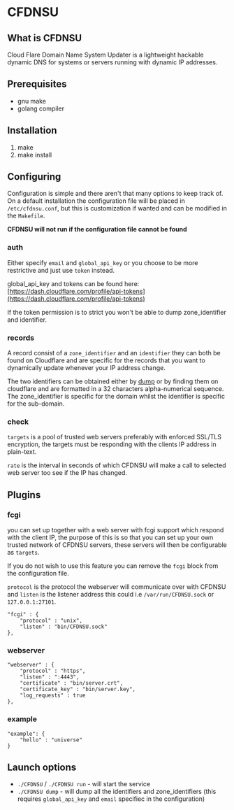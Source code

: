 # CFDNSU
## What is CFDNSU
Cloud Flare Domain Name System Updater is a lightweight hackable dynamic DNS for systems or servers running with dynamic IP addresses.


## Prerequisites
 - gnu make
 - golang compiler

## Installation

 1. make
 2. make install

## Configuring
Configuration is simple and there aren't that many options to keep track of. On a default installation the configuration file will be placed in `/etc/cfdnsu.conf`, but this is customization if wanted and can be modified in the `Makefile`.

**CFDNSU will not run if the configuration file cannot be found**

### auth
Either specify `email` and `global_api_key` or you choose to be more restrictive and just use `token` instead.

global_api_key and tokens can be found here: [https://dash.cloudflare.com/profile/api-tokens](https://dash.cloudflare.com/profile/api-tokens)

If the token permission is to strict you won't be able to dump zone_identifier and identifier.

### records
A record consist of a `zone_identifier` and an `identifier` they can both be found on Cloudflare and are specific for the records that you want to dynamically update whenever your IP address change.

The two identifiers can be obtained either by [dump](#launch-options) or by finding them on cloudflare and are formatted in a 32 characters alpha-numerical sequence.
The zone_identifier is specific for the domain whilst the identifier is specific for the sub-domain.

### check
`targets` is a pool of trusted web servers preferably with enforced SSL/TLS encryption, the targets must be responding with the clients IP address in plain-text.

`rate` is the interval in seconds of which CFDNSU will make a call to selected web server too see if the IP has changed.

## Plugins


### fcgi
you can set up together with a web server with fcgi support which respond with the client IP, the purpose of this is so that you can set up your own trusted network of CFDNSU servers, these servers will then be configurable as `targets`.

If you do not wish to use this feature you can remove the `fcgi` block from the configuration file.

`protocol` is the protocol the webserver will communicate over with CFDNSU and `listen` is the listener address this could i.e `/var/run/CFDNSU.sock` or `127.0.0.1:27101`.

```
"fcgi" : {
	"protocol" : "unix",
	"listen" : "bin/CFDNSU.sock"
},
```

### webserver

```
"webserver" : {
	"protocol" : "https",
	"listen" : ":4443",
	"certificate" : "bin/server.crt",
	"certificate_key" : "bin/server.key",
	"log_requests" : true
},
```

### example

```
"example": {
	"hello" : "universe"
}
```

## <a name="launch-options"></a>Launch options

 - `./CFDNSU` / `./CFDNSU run` - will start the service
 - `./CFDNSU dump` - will dump all the identifiers and zone_identifiers (this requires `global_api_key` and `email` specifiec in the configuration)
